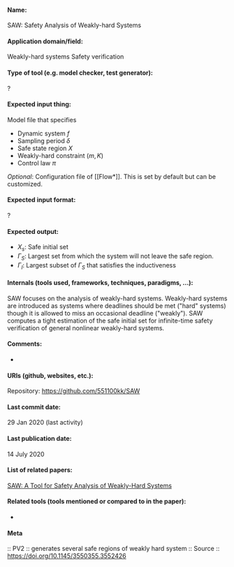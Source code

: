 #### Name:
SAW: Safety Analysis of Weakly-hard Systems

#### Application domain/field:
Weakly-hard systems
Safety verification

#### Type of tool (e.g. model checker, test generator):
?

#### Expected input thing:
Model file that specifies
- Dynamic system $f$
- Sampling period $\delta$
- Safe state region $X$
- Weakly-hard constraint $(m,K)$
- Control law $\pi$

_Optional_: Configuration file of [[Flow\*]]. This is set by default but can be customized.

#### Expected input format:
?

#### Expected output:
- $X_s$: Safe initial set 
- $\Gamma_S$: Largest set from which the system will not leave the safe region.
- $\Gamma_I$: Largest subset of $\Gamma_S$ that satisfies the inductiveness

#### Internals (tools used, frameworks, techniques, paradigms, ...):
SAW focuses on the analysis of weakly-hard systems. Weakly-hard systems are introduced as systems where deadlines should be met ("hard" systems) though it is allowed to miss an occasional deadline ("weakly").
SAW computes a tight estimation of the safe initial set for infinite-time safety verification of general nonlinear weakly-hard systems.

#### Comments:
-

#### URIs (github, websites, etc.):
Repository: https://github.com/551100kk/SAW

#### Last commit date:
29 Jan 2020 (last activity)

#### Last publication date:
14 July 2020

#### List of related papers:
[SAW: A Tool for Safety Analysis of Weakly-Hard Systems](https://doi.org/10.1007/978-3-030-53288-8_26)

#### Related tools (tools mentioned or compared to in the paper):
-

#### Meta
:: PV2 :: generates several safe regions of weakly hard system
:: Source :: https://doi.org/10.1145/3550355.3552426
